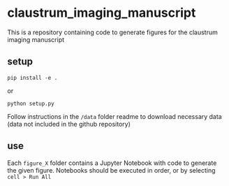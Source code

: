 # claustrum_imaging_manuscript

This is a repository containing code to generate figures for the claustrum imaging manuscript

## setup

    pip install -e .

or

    python setup.py

Follow instructions in the `/data` folder readme to download necessary data (data not included in the github repository)

## use

Each `figure_X` folder contains a Jupyter Notebook with code to generate the given figure. Notebooks should be executed in order, or by selecting `cell > Run All`




